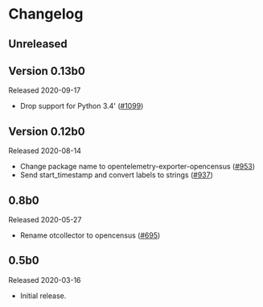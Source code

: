 # Changelog

## Unreleased

## Version 0.13b0

Released 2020-09-17

- Drop support for Python 3.4'
  ([#1099](https://github.com/open-telemetry/opentelemetry-python/pull/1099))

## Version 0.12b0

Released 2020-08-14

- Change package name to opentelemetry-exporter-opencensus
  ([#953](https://github.com/open-telemetry/opentelemetry-python/pull/953))
- Send start_timestamp and convert labels to strings
  ([#937](https://github.com/open-telemetry/opentelemetry-python/pull/937))

## 0.8b0

Released 2020-05-27

- Rename otcollector to opencensus
  ([#695](https://github.com/open-telemetry/opentelemetry-python/pull/695))

## 0.5b0

Released 2020-03-16

- Initial release.
